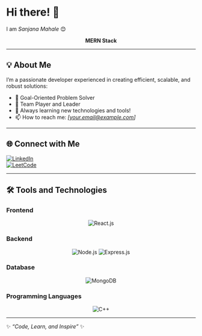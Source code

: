 # Hi there! 👋  
I am *Sanjana Mahale* 😊  

<p align="center">
  <strong><blink>MERN Stack</blink></strong>
</p>

---

## 💡 About Me  
I’m a passionate developer experienced in creating efficient, scalable, and robust solutions:  
- 🎯 Goal-Oriented Problem Solver  
- 🤝 Team Player and Leader  
- 🌱 Always learning new technologies and tools!  
- 📫 How to reach me: *[your.email@example.com]*

---

## 🌐 Connect with Me  
[![LinkedIn](https://img.icons8.com/color/48/000000/linkedin.png)](https://linkedin.com/in/your-linkedin-profile)  
[![LeetCode](https://img.icons8.com/external-tal-revivo-shadow-tal-revivo/48/000000/external-level-up-your-coding-skills-and-quickly-land-a-job-logo-shadow-tal-revivo.png)](https://leetcode.com/your-leetcode-profile)  

---

## 🛠 Tools and Technologies  

### Frontend
<p align="center">
  <img src="https://img.icons8.com/color/48/000000/react-native.png" alt="React.js" title="React.js" />
</p>

### Backend
<p align="center">
  <img src="https://img.icons8.com/color/48/000000/nodejs.png" alt="Node.js" title="Node.js" />
  <img src="https://img.icons8.com/color/48/000000/express.png" alt="Express.js" title="Express.js" />
</p>

### Database
<p align="center">
  <img src="https://img.icons8.com/color/48/000000/mongodb.png" alt="MongoDB" title="MongoDB" />
</p>

### Programming Languages
<p align="center">
  <img src="https://img.icons8.com/color/48/000000/c-plus-plus-logo.png" alt="C++" title="C++" />
</p>

---

✨ *“Code, Learn, and Inspire”* ✨
